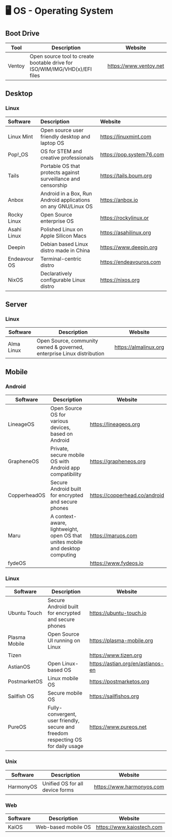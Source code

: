 # 🖥  OS - Operating System

## Boot Drive

| Tool     | Description                                                                | Website                |
| -------- | -------------------------------------------------------------------------- | ---------------------- |
| Ventoy   | Open source tool to create bootable drive for ISO/WIM/IMG/VHD(x)/EFI files | https://www.ventoy.net |

## Desktop

### Linux

| Software     | Description                                     | Website               |
| :----------- | :---------------------------------------------- | :-------------------- |
| Linux Mint   | Open source user friendly desktop and laptop OS | https://linuxmint.com |
| Pop!_OS      | OS for STEM and creative professionals          | https://pop.system76.com |
| Tails        | Portable OS that protects against surveillance and censorship | https://tails.boum.org |
| Anbox        | Android in a Box, Run Android applications on any GNU/Linux OS | https://anbox.io |
| Rocky Linux  | Open Source enterprise OS                       | https://rockylinux.or |
| Asahi Linux  | Polished Linux on Apple Silicon Macs            | https://asahilinux.org |
| Deepin       | Debian based Linux distro made in China         | https://www.deepin.org |
| Endeavour OS | Terminal-centric distro                         | https://endeavouros.com |
| NixOS        | Declaratively configurable Linux distro         | https://nixos.org     |


## Server

### Linux 
| Software    | Description                                     | Website               |
| ----------- | ----------------------------------------------- | --------------------- |
| Alma Linux  | Open Source, community owned & governed, enterprise Linux distribution | https://almalinux.org |

## Mobile

### Android 

| Software   | Description                                          | Website               |
| ---------- | ---------------------------------------------------- | --------------------- |
| LineageOS  | Open Source OS for various devices, based on Android | https://lineageos.org |
| GrapheneOS | Private, secure mobile OS with Android app compatibility | https://grapheneos.org |
| CopperheadOS | Secure Android built for encrypted and secure phones | https://copperhead.co/android |
| Maru       | A context-aware, lightweight, open OS that unites mobile and desktop computing | https://maruos.com |
| fydeOS     |                                                      | https://www.fydeos.io |

### Linux

| Software     | Description                                          | Website                 |
| ------------ | ---------------------------------------------------- | ----------------------- |
| Ubuntu Touch | Secure Android built for encrypted and secure phones | https://ubuntu-touch.io |
| Plasma Mobile | Open Source UI running on Linux                     | https://plasma-mobile.org |
| Tizen        |                                                      | https://www.tizen.org   |
| AstianOS     | Open Linux-based OS                                  | https://astian.org/en/astianos-en |
| PostmarketOS | Linux mobile OS                                      | https://postmarketos.org |
| Sailfish OS  | Secure mobile OS                                     | https://sailfishos.org  |
| PureOS       | Fully-convergent, user friendly, secure and freedom respecting OS for daily usage | https://www.pureos.net  |

### Unix

| Software   | Description                                          | Website                   |
| ---------- | ---------------------------------------------------- | ------------------------- |
| HarmonyOS  | Unified OS for all device forms                      | https://www.harmonyos.com |

### Web

| Software   | Description                                          | Website                   |
| ---------- | ---------------------------------------------------- | ------------------------- |
| KaiOS      | Web-based mobile OS                                  | https://www.kaiostech.com |
